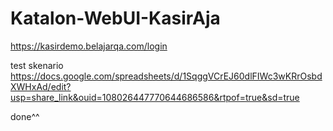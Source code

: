 # Katalon-WebUI-KasirAja

https://kasirdemo.belajarqa.com/login

test skenario https://docs.google.com/spreadsheets/d/1SqggVCrEJ60dlFIWc3wKRrOsbdXWHxAd/edit?usp=share_link&ouid=108026447770644686586&rtpof=true&sd=true

done^^

